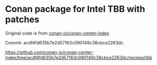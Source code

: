 # Conan package for Intel TBB with patches

Original code is from [conan-io/conan-center-index](https://github.com/conan-io/conan-center-index)

Commit: acdf4fd635b7e2d57163c090149c38cbce2263dc

https://github.com/conan-io/conan-center-index/tree/acdf4fd635b7e2d57163c090149c38cbce2263dc/recipes/tbb
